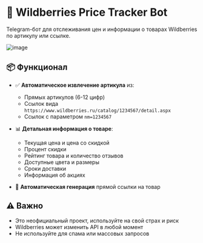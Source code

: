 # 🤖 Wildberries Price Tracker Bot

Telegram-бот для отслеживания цен и информации о товарах Wildberries по артикулу или ссылке.

![image](https://github.com/user-attachments/assets/4e98b8bb-5288-4d51-b778-70df2b8f73ab)

## 📦 Функционал

- ✅ **Автоматическое извлечение артикула** из:
  - Прямых артикулов (6-12 цифр)
  - Ссылок вида `https://www.wildberries.ru/catalog/1234567/detail.aspx`
  - Ссылок с параметром `nm=1234567`

- 📊 **Детальная информация о товаре**:
  - Текущая цена и цена со скидкой
  - Процент скидки
  - Рейтинг товара и количество отзывов
  - Доступные цвета и размеры
  - Сроки доставки
  - Информация об акциях

- 🔗 **Автоматическая генерация** прямой ссылки на товар

## ⚠️ Важно
- Это неофициальный проект, используйте на свой страх и риск
- Wildberries может изменить API в любой момент
- Не используйте для спама или массовых запросов
